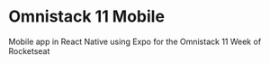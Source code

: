 # Omnistack 11 Mobile

Mobile app in React Native using Expo for the Omnistack 11 Week of
Rocketseat
